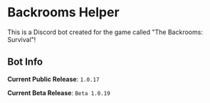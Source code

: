 # Backrooms Helper

This is a Discord bot created for the game called "The Backrooms: Survival"!

## Bot Info

**Current Public Release**: `1.0.17`

**Current Beta Release**: `Beta 1.0.19`
